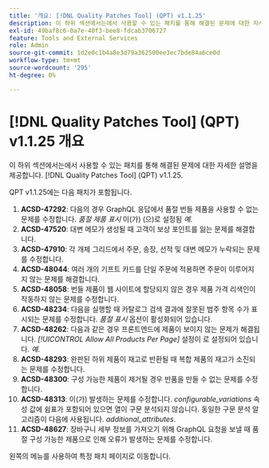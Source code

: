 ```yaml
---
title: '개요: [!DNL Quality Patches Tool] (QPT) v1.1.25'
description: 이 하위 섹션에서는에서 사용할 수 있는 패치를 통해 해결된 문제에 대한 자세한 설명을 제공합니다. [!DNL Quality Patches Tool] (QPT) v1.1.25.
exl-id: 49baf8c6-0a7e-40f3-bee8-fdcab3706727
feature: Tools and External Services
role: Admin
source-git-commit: 1d2e0c1b4a8e3d79a362500ee3ec7bde84a6ce0d
workflow-type: tm+mt
source-wordcount: '295'
ht-degree: 0%

---
```


# [!DNL Quality Patches Tool] (QPT) v1.1.25 개요

이 하위 섹션에서는에서 사용할 수 있는 패치를 통해 해결된 문제에 대한 자세한 설명을 제공합니다. [!DNL Quality Patches Tool] (QPT) v1.1.25.

QPT v1.1.25에는 다음 패치가 포함됩니다.

1. **ACSD-47292**: 다음의 경우 GraphQL 응답에서 품절 번들 제품을 사용할 수 없는 문제를 수정합니다. *품절 제품 표시* 이(가) (으)로 설정됨 *예*.
1. **ACSD-47520**: 대변 메모가 생성될 때 고객이 보상 포인트를 잃는 문제를 해결합니다.
1. **ACSD-47910**: 각 개체 그리드에서 주문, 송장, 선적 및 대변 메모가 누락되는 문제를 수정합니다.
1. **ACSD-48044**: 여러 개의 기프트 카드를 단일 주문에 적용하면 주문이 이루어지지 않는 문제를 해결합니다.
1. **ACSD-48058**: 번들 제품이 웹 사이트에 할당되지 않은 경우 제품 가격 리색인이 작동하지 않는 문제를 수정합니다.
1. **ACSD-48234**: 다음을 실행할 때 카탈로그 검색 결과에 잘못된 범주 항목 수가 표시되는 문제를 수정합니다. *품절 표시* 옵션이 활성화되어 있습니다.
1. **ACSD-48262**: 다음과 같은 경우 프론트엔드에 제품이 보이지 않는 문제가 해결됩니다. *[!UICONTROL Allow All Products Per Page]* 설정이 로 설정되어 있습니다. *예*.
1. **ACSD-48293**: 완판된 하위 제품이 재고로 반환될 때 복합 제품의 재고가 소진되는 문제를 수정합니다.
1. **ACSD-48300**: 구성 가능한 제품이 제거될 경우 반품을 만들 수 없는 문제를 수정합니다.
1. **ACSD-48313**: 이(가) 발생하는 문제를 수정합니다. *configurable_variations* 속성 값에 쉼표가 포함되어 있으면 열이 구문 분석되지 않습니다. 동일한 구문 분석 알고리즘이 다음에 사용됩니다. *additional_attributes*.
1. **ACSD-48627**: 장바구니 세부 정보를 가져오기 위해 GraphQL 요청을 보낼 때 품절 구성 가능한 제품으로 인해 오류가 발생하는 문제를 수정합니다.

왼쪽의 메뉴를 사용하여 특정 패치 페이지로 이동합니다.
